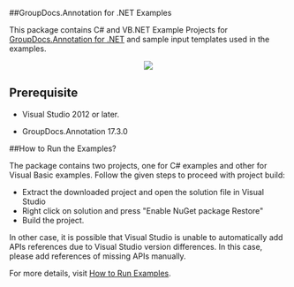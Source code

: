 ##GroupDocs.Annotation for .NET Examples

This package contains C# and VB.NET Example Projects for [GroupDocs.Annotation for .NET](https://github.com/groupdocs-annotation/GroupDocs.Annotation-for-.NET/tree/master/Examples) and sample input templates used in the examples.

<p align="center">
  <a title="Download complete GroupDocs.Annotation for .NET Example source code" href="https://github.com/groupdocs-annotation/GroupDocs.Annotation-for-.NET/archive/master.zip">
	<img src="https://raw.github.com/AsposeExamples/java-examples-dashboard/master/images/downloadZip-Button-Large.png" />
  </a>
</p>

## Prerequisite

+ Visual Studio 2012 or later.

+ GroupDocs.Annotation 17.3.0


##How to Run the Examples?

The package contains two projects, one for C# examples and other for Visual Basic examples. Follow the given steps to proceed with project build:

* Extract the downloaded project and open the solution file in Visual Studio
* Right click on solution and press "Enable NuGet package Restore"
* Build the project.

In other case, it is possible that Visual Studio is unable to automatically add APIs references due to Visual Studio version differences. In this case, please add references of missing APIs manually.


For more details, visit  [How to Run Examples](http://www.groupdocs.com/docs/display/annotationnet/How+to+Run+Examples).
